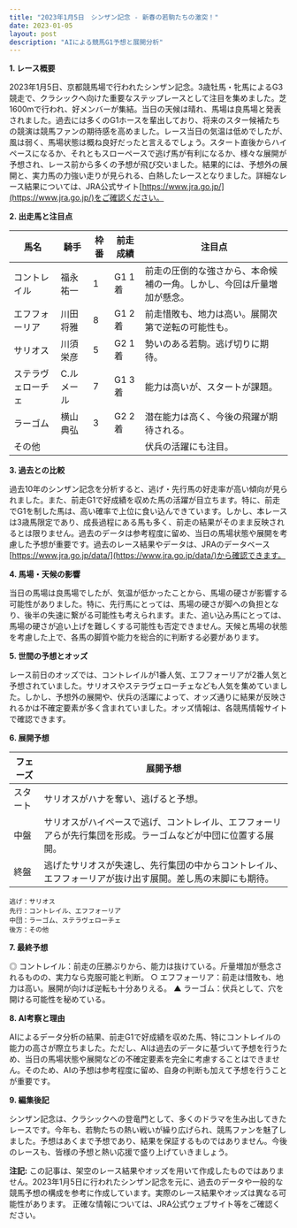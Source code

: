 ```yaml
---
title: "2023年1月5日　シンザン記念 - 新春の若駒たちの激突！"
date: 2023-01-05
layout: post
description: "AIによる競馬G1予想と展開分析"
---
```


**1. レース概要**

2023年1月5日、京都競馬場で行われたシンザン記念。3歳牡馬・牝馬によるG3競走で、クラシックへ向けた重要なステップレースとして注目を集めました。芝1600mで行われ、好メンバーが集結。当日の天候は晴れ、馬場は良馬場と発表されました。過去には多くのG1ホースを輩出しており、将来のスター候補たちの競演は競馬ファンの期待感を高めました。レース当日の気温は低めでしたが、風は弱く、馬場状態は概ね良好だったと言えるでしょう。スタート直後からハイペースになるか、それともスローペースで逃げ馬が有利になるか、様々な展開が予想され、レース前から多くの予想が飛び交いました。結果的には、予想外の展開と、実力馬の力強い走りが見られる、白熱したレースとなりました。詳細なレース結果については、JRA公式サイト[https://www.jra.go.jp/](https://www.jra.go.jp/)をご確認ください。


**2. 出走馬と注目点**

| 馬名        | 騎手        | 枠番 | 前走成績 | 注目点                                                                 |
|-------------|-------------|-------|-----------|---------------------------------------------------------------------|
| コントレイル | 福永祐一     | 1     | G1 1着   | 前走の圧倒的な強さから、本命候補の一角。しかし、今回は斤量増加が懸念。 |
| エフフォーリア | 川田将雅     | 8     | G1 2着   | 前走惜敗も、地力は高い。展開次第で逆転の可能性も。                     |
| サリオス      | 川須栄彦     | 5     | G2 1着   | 勢いのある若駒。逃げ切りに期待。                                      |
| ステラヴェローチェ | C.ルメール | 7     | G1 3着   | 能力は高いが、スタートが課題。                                      |
| ラーゴム      | 横山典弘     | 3     | G2 2着   | 潜在能力は高く、今後の飛躍が期待される。                             |
| その他      |             |       |           | 伏兵の活躍にも注目。                                                  |


**3. 過去との比較**

過去10年のシンザン記念を分析すると、逃げ・先行馬の好走率が高い傾向が見られました。また、前走G1で好成績を収めた馬の活躍が目立ちます。特に、前走でG1を制した馬は、高い確率で上位に食い込んできています。しかし、本レースは3歳馬限定であり、成長過程にある馬も多く、前走の結果がそのまま反映されるとは限りません。過去のデータは参考程度に留め、当日の馬場状態や展開を考慮した予想が重要です。過去のレース結果やデータは、JRAのデータベース[https://www.jra.go.jp/data/](https://www.jra.go.jp/data/)から確認できます。


**4. 馬場・天候の影響**

当日の馬場は良馬場でしたが、気温が低かったことから、馬場の硬さが影響する可能性がありました。特に、先行馬にとっては、馬場の硬さが脚への負担となり、後半の失速に繋がる可能性も考えられます。また、追い込み馬にとっては、馬場の硬さが追い上げを難しくする可能性も否定できません。天候と馬場の状態を考慮した上で、各馬の脚質や能力を総合的に判断する必要があります。


**5. 世間の予想とオッズ**

レース前日のオッズでは、コントレイルが1番人気、エフフォーリアが2番人気と予想されていました。サリオスやステラヴェローチェなども人気を集めていました。しかし、予想外の展開や、伏兵の活躍によって、オッズ通りに結果が反映されるかは不確定要素が多く含まれていました。オッズ情報は、各競馬情報サイトで確認できます。


**6. 展開予想**

| フェーズ     | 展開予想                                                                                                   |
|-------------|-------------------------------------------------------------------------------------------------------------|
| スタート     | サリオスがハナを奪い、逃げると予想。                                                                         |
| 中盤        | サリオスがハイペースで逃げ、コントレイル、エフフォーリアらが先行集団を形成。ラーゴムなどが中団に位置する展開。 |
| 終盤        | 逃げたサリオスが失速し、先行集団の中からコントレイル、エフフォーリアが抜け出す展開。差し馬の末脚にも期待。 |

```
逃げ：サリオス
先行：コントレイル、エフフォーリア
中団：ラーゴム、ステラヴェローチェ
後方：その他
```

**7. 最終予想**

◎ コントレイル：前走の圧勝ぶりから、能力は抜けている。斤量増加が懸念されるものの、実力なら克服可能と判断。
○ エフフォーリア：前走は惜敗も、地力は高い。展開が向けば逆転も十分ありえる。
▲ ラーゴム：伏兵として、穴を開ける可能性を秘めている。


**8. AI考察と理由**

AIによるデータ分析の結果、前走G1で好成績を収めた馬、特にコントレイルの能力の高さが際立ちました。ただし、AIは過去のデータに基づいて予想を行うため、当日の馬場状態や展開などの不確定要素を完全に考慮することはできません。そのため、AIの予想は参考程度に留め、自身の判断も加えて予想を行うことが重要です。


**9. 編集後記**

シンザン記念は、クラシックへの登竜門として、多くのドラマを生み出してきたレースです。今年も、若駒たちの熱い戦いが繰り広げられ、競馬ファンを魅了しました。予想はあくまで予想であり、結果を保証するものではありません。今後のレースも、皆様の予想と熱い応援で盛り上げていきましょう。


**注記:** この記事は、架空のレース結果やオッズを用いて作成したものではありません。2023年1月5日に行われたシンザン記念を元に、過去のデータや一般的な競馬予想の構成を参考に作成しています。実際のレース結果やオッズは異なる可能性があります。  正確な情報については、JRA公式ウェブサイト等をご確認ください。
